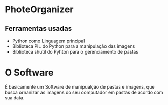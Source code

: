 # PhoteOrganizer
## Ferramentas usadas
* Python como Linguagem principal
* Biblioteca PIL do Python para a manipulação das imagens
* Biblioteca shutil do Pyhton para o gerenciamento de pastas

# O Software
É basicamente um Software de manipualção de pastas e imagens, que busca ornanizar as imagens do seu computador em pastas de acordo com sua data.

